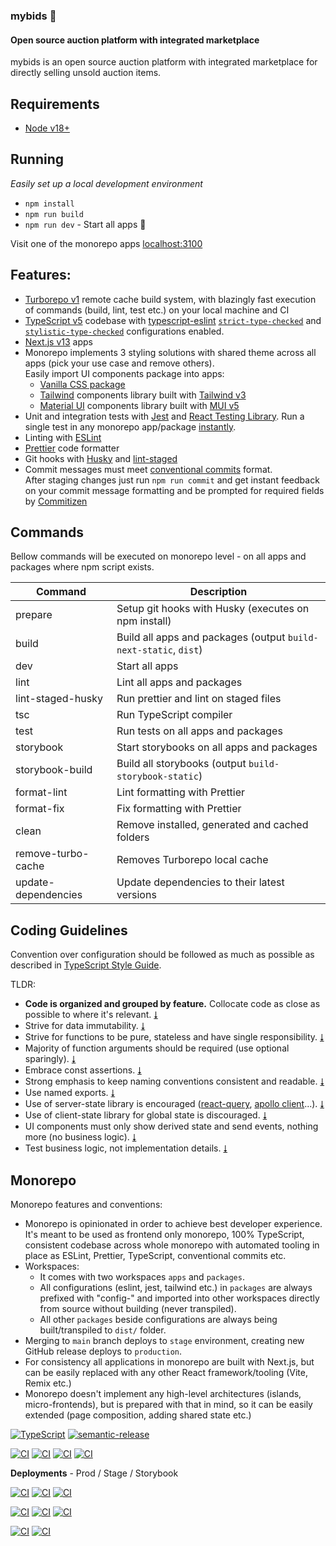 ### mybids 🐥
#### Open source auction platform with integrated marketplace</h2>

mybids is an open source auction platform with integrated marketplace for directly selling unsold auction items.


## Requirements

- [Node v18+](https://nodejs.org/)

## Running

_Easily set up a local development environment_

- `npm install`
- `npm run build`
- `npm run dev` - Start all apps 🚀

Visit one of the monorepo apps [localhost:3100](http://localhost:3100/)

## Features:

- [Turborepo v1](https://turborepo.org/) remote cache build system, with blazingly fast execution of commands (build, lint, test etc.) on your local machine and CI
- [TypeScript v5](https://github.com/microsoft/TypeScript) codebase with [typescript-eslint](https://github.com/typescript-eslint/typescript-eslint) [`strict-type-checked`](https://typescript-eslint.io/linting/configs/#strict-type-checked) and
  [`stylistic-type-checked`](https://typescript-eslint.io/linting/configs/#stylistic-type-checked) configurations enabled.
- [Next.js v13](https://github.com/vercel/next.js) apps
- Monorepo implements 3 styling solutions with shared theme across all apps (pick your use case and remove others).  
  Easily import UI components package into apps:
  - [Vanilla CSS package](https://github.com/mkosir/turborepo-boilerplate/tree/main/packages/ui)
  - [Tailwind](https://github.com/mkosir/turborepo-boilerplate/tree/main/packages/ui-tailwind) components library built with [Tailwind v3](https://tailwindcss.com/)
  - [Material UI](https://github.com/mkosir/turborepo-boilerplate/tree/main/packages/ui-mui) components library built with [MUI v5](https://mui.com/)
- Unit and integration tests with [Jest](https://github.com/facebook/jest) and [React Testing Library](https://github.com/testing-library/react-testing-library). Run a single test in any monorepo app/package [instantly](https://github.com/mkosir/typescript-style-guide/raw/main/misc/vscode-jest-runner.gif).
- Linting with [ESLint](https://eslint.org/)
- [Prettier](https://prettier.io/) code formatter
- Git hooks with [Husky](https://github.com/typicode/husky) and [lint-staged](https://github.com/okonet/lint-staged)
- Commit messages must meet [conventional commits](https://www.conventionalcommits.org/en/v1.0.0/) format.  
  After staging changes just run `npm run commit` and get instant feedback on your commit message formatting and be prompted for required fields by [Commitizen](https://github.com/commitizen/cz-cli)

## Commands

Bellow commands will be executed on monorepo level - on all apps and packages where npm script exists.

| Command             | Description                                                      |
| ------------------- | ---------------------------------------------------------------- |
| prepare             | Setup git hooks with Husky (executes on npm install)             |
| build               | Build all apps and packages (output `build-next-static`, `dist`) |
| dev                 | Start all apps                                                   |
| lint                | Lint all apps and packages                                       |
| lint-staged-husky   | Run prettier and lint on staged files                            |
| tsc                 | Run TypeScript compiler                                          |
| test                | Run tests on all apps and packages                               |
| storybook           | Start storybooks on all apps and packages                        |
| storybook-build     | Build all storybooks (output `build-storybook-static`)           |
| format-lint         | Lint formatting with Prettier                                    |
| format-fix          | Fix formatting with Prettier                                     |
| clean               | Remove installed, generated and cached folders                   |
| remove-turbo-cache  | Removes Turborepo local cache                                    |
| update-dependencies | Update dependencies to their latest versions                     |

## Coding Guidelines

Convention over configuration should be followed as much as possible as described in [TypeScript Style Guide](https://github.com/mkosir/typescript-style-guide).

TLDR:

- **Code is organized and grouped by feature.** Collocate code as close as possible to where it's relevant. [&#11107;](https://mkosir.github.io/typescript-style-guide/#code-collocation)
- Strive for data immutability. [&#11107;](https://mkosir.github.io/typescript-style-guide/#data-immutability)
- Strive for functions to be pure, stateless and have single responsibility. [&#11107;](https://mkosir.github.io/typescript-style-guide/#functions)
- Majority of function arguments should be required (use optional sparingly). [&#11107;](https://mkosir.github.io/typescript-style-guide/#required--optional-args)
- Embrace const assertions. [&#11107;](https://mkosir.github.io/typescript-style-guide/#const-assertion)
- Strong emphasis to keep naming conventions consistent and readable. [&#11107;](https://mkosir.github.io/typescript-style-guide/#naming-conventions)
- Use named exports. [&#11107;](https://mkosir.github.io/typescript-style-guide/#named-export)
- Use of server-state library is encouraged ([react-query](https://github.com/tanstack/query), [apollo client](https://github.com/apollographql/apollo-client)...). [&#11107;](https://mkosir.github.io/typescript-style-guide/#store--pass-data)
- Use of client-state library for global state is discouraged. [&#11107;](https://mkosir.github.io/typescript-style-guide/#store--pass-data)
- UI components must only show derived state and send events, nothing more (no business logic). [&#11107;](https://mkosir.github.io/typescript-style-guide/#component-types)
- Test business logic, not implementation details. [&#11107;](https://mkosir.github.io/typescript-style-guide/#what--how-to-test)

## Monorepo

Monorepo features and conventions:

- Monorepo is opinionated in order to achieve best developer experience. It's meant to be used as frontend only monorepo, 100% TypeScript, consistent codebase across whole monorepo with automated tooling in place as ESLint, Prettier, TypeScript, conventional commits etc.
- Workspaces:
  - It comes with two workspaces `apps` and `packages`.
  - All configurations (eslint, jest, tailwind etc.) in `packages` are always prefixed with "config-" and imported into other workspaces directly from source without building (never transpiled).
  - All other `packages` beside configurations are always being built/transpiled to `dist/` folder.
- Merging to `main` branch deploys to `stage` environment, creating new GitHub release deploys to `production`.
- For consistency all applications in monorepo are built with Next.js, but can be easily replaced with any other React framework/tooling (Vite, Remix etc.)
- Monorepo doesn't implement any high-level architectures (islands, micro-frontends), but is prepared with that in mind, so it can be easily extended (page composition, adding shared state etc.)

[typescript-badge]: https://badges.frapsoft.com/typescript/code/typescript.svg?v=101
[typescript-url]: https://github.com/microsoft/TypeScript
[semantic-badge]: https://img.shields.io/badge/%20%20%F0%9F%93%A6%F0%9F%9A%80-semantic--release-e10079.svg
[semantic-url]: https://github.com/semantic-release/semantic-release
[build-badge]: https://github.com/mkosir/turborepo-boilerplate/actions/workflows/build.yml/badge.svg
[build-url]: https://github.com/mkosir/turborepo-boilerplate/actions/workflows/build.yml
[lint-badge]: https://github.com/mkosir/turborepo-boilerplate/actions/workflows/lint.yml/badge.svg
[lint-url]: https://github.com/mkosir/turborepo-boilerplate/actions/workflows/lint.yml
[tsc-badge]: https://github.com/mkosir/turborepo-boilerplate/actions/workflows/tsc.yml/badge.svg
[tsc-url]: https://github.com/mkosir/turborepo-boilerplate/actions/workflows/tsc.yml
[test-badge]: https://github.com/mkosir/turborepo-boilerplate/actions/workflows/test.yml/badge.svg
[test-url]: https://github.com/mkosir/turborepo-boilerplate/actions/workflows/test.yml

<!-- Deployments  App -->

[deploy-app-prod-badge]: https://img.shields.io/badge/App-prod-blue?logo=netlify&logoColor=white
[deploy-app-prod-url]: https://turbo-app-prod.netlify.app/
[deploy-app-stage-badge]: https://img.shields.io/badge/App-stage-blue?logo=netlify&logoColor=white
[deploy-app-stage-url]: https://turbo-app-stage.netlify.app/
[deploy-app-storybook-badge]: https://img.shields.io/badge/App-storybook-blue?logo=storybook&logoColor=white
[deploy-app-storybook-url]: https://turbo-app-storybook.netlify.app/

<!-- Deployments  Website -->

[deploy-website-prod-badge]: https://img.shields.io/badge/Website-prod-blue?logo=netlify&logoColor=white
[deploy-website-prod-url]: https://turbo-website-prod.netlify.app/
[deploy-website-stage-badge]: https://img.shields.io/badge/Website-stage-blue?logo=netlify&logoColor=white
[deploy-website-stage-url]: https://turbo-website-stage.netlify.app/
[deploy-website-storybook-badge]: https://img.shields.io/badge/Website-storybook-blue?logo=storybook&logoColor=white
[deploy-website-storybook-url]: https://turbo-website-storybook.netlify.app/

<!-- Deployments  UI -->

[deploy-ui-prod-badge]: https://img.shields.io/badge/UI%20(shared%20lib)-prod-blue?logo=storybook&logoColor=white
[deploy-ui-prod-url]: https://turbo-ui-prod.netlify.app/
[deploy-ui-stage-badge]: https://img.shields.io/badge/UI%20(shared%20lib)-stage-blue?logo=storybook&logoColor=white
[deploy-ui-stage-url]: https://turbo-ui-stage.netlify.app/

[![TypeScript][typescript-badge]][typescript-url]
[![semantic-release][semantic-badge]][semantic-url]

[![CI][build-badge]][build-url]
[![CI][lint-badge]][lint-url]
[![CI][tsc-badge]][tsc-url]
[![CI][test-badge]][test-url]

**Deployments** - Prod / Stage / Storybook

[![CI][deploy-app-prod-badge]][deploy-app-prod-url]
[![CI][deploy-app-stage-badge]][deploy-app-stage-url]
[![CI][deploy-app-storybook-badge]][deploy-app-storybook-url]

[![CI][deploy-website-prod-badge]][deploy-website-prod-url]
[![CI][deploy-website-stage-badge]][deploy-website-stage-url]
[![CI][deploy-website-storybook-badge]][deploy-website-storybook-url]

[![CI][deploy-ui-prod-badge]][deploy-ui-prod-url]
[![CI][deploy-ui-stage-badge]][deploy-ui-stage-url]
